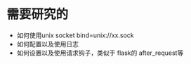 # 需要研究的

- 如何使用unix socket bind=unix://xx.sock
- 如何配置以及使用日志
- 如何设置以及使用请求钩子，类似于 flask的 after_request等
